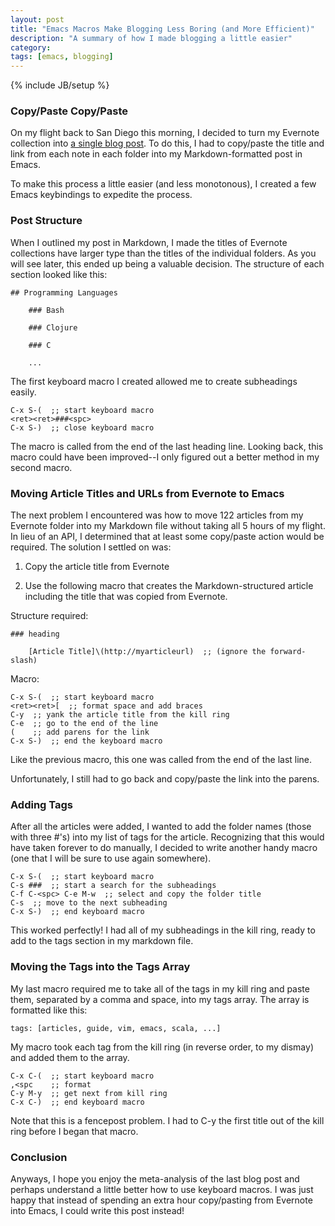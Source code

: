 ```yaml
---
layout: post
title: "Emacs Macros Make Blogging Less Boring (and More Efficient)"
description: "A summary of how I made blogging a little easier"
category: 
tags: [emacs, blogging]
---
```

{% include JB/setup %}

### Copy/Paste Copy/Paste

On my flight back to San Diego this morning, I decided to turn my
Evernote collection into [a single blog post](). To do this, I had to
copy/paste the title and link from each note in each folder into my
Markdown-formatted post in Emacs.

To make this process a little easier (and less monotonous), I created
a few Emacs keybindings to expedite the process.

### Post Structure

When I outlined my post in Markdown, I made the titles of Evernote
collections have larger type than the titles of the individual
folders. As you will see later, this ended up being a valuable
decision. The structure of each section looked like this:

    ## Programming Languages

        ### Bash

        ### Clojure

        ### C

        ...

The first keyboard macro I created allowed me to create subheadings
easily.

    C-x S-(  ;; start keyboard macro
    <ret><ret>###<spc>
    C-x S-)  ;; close keyboard macro

The macro is called from the end of the last heading line. Looking back, this macro could have been improved--I only figured out
a better method in my second macro.

### Moving Article Titles and URLs from Evernote to Emacs

The next problem I encountered was how to move 122 articles from my
Evernote folder into my Markdown file without taking all 5 hours of my
flight. In lieu of an API, I determined that at least some copy/paste
action would be required. The solution I settled on was:

1. Copy the article title from Evernote

2. Use the following macro that creates the Markdown-structured
article including the title that was copied from Evernote.

Structure required:

    ### heading

        [Article Title]\(http://myarticleurl)  ;; (ignore the forward-slash)

Macro:

    C-x S-(  ;; start keyboard macro
    <ret><ret>[  ;; format space and add braces
    C-y  ;; yank the article title from the kill ring
    C-e  ;; go to the end of the line
    (    ;; add parens for the link
    C-x S-)  ;; end the keyboard macro

Like the previous macro, this one was called from the end of the last line.

Unfortunately, I still had to go back and copy/paste the link into the parens.

### Adding Tags

After all the articles were added, I wanted to add the folder names (those with three #'s) into my list of tags for the article. Recognizing that this would have taken forever to do manually, I decided to write another handy macro (one that I will be sure to use again somewhere).

    C-x S-(  ;; start keyboard macro
    C-s ###  ;; start a search for the subheadings
    C-f C-<spc> C-e M-w  ;; select and copy the folder title
    C-s  ;; move to the next subheading
    C-x S-)  ;; end keyboard macro

This worked perfectly! I had all of my subheadings in the kill ring, ready to add to the tags section in my markdown file.

### Moving the Tags into the Tags Array

My last macro required me to take all of the tags in my kill ring and paste them, separated by a comma and space, into my tags array. The array is formatted like this:

    tags: [articles, guide, vim, emacs, scala, ...]

My macro took each tag from the kill ring (in reverse order, to my
dismay) and added them to the array.

    C-x C-(  ;; start keyboard macro
    ,<spc    ;; format
    C-y M-y  ;; get next from kill ring
    C-x C-)  ;; end keyboard macro

Note that this is a fencepost problem. I had to C-y the first title
out of the kill ring before I began that macro.

### Conclusion

Anyways, I hope you enjoy the meta-analysis of the last blog post and
perhaps understand a little better how to use keyboard macros. I was
just happy that instead of spending an extra hour copy/pasting from
Evernote into Emacs, I could write this post instead!




